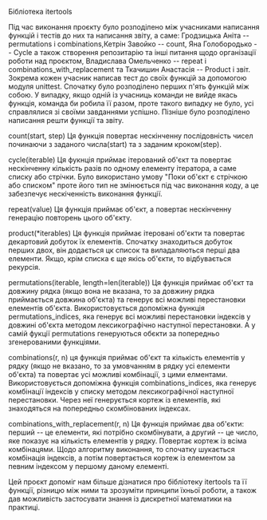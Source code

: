 Бібліотека itertools

Під час виконання проєкту було розподілено між учасниками написання функцій і тестів до них та написання звіту, а саме: Гродзицька Аніта -- permutations і combinations,Кетрін Завойко -- count, Яна Голобородько -- Сycle а також створення репозитарію та інші питання щодо організації роботи над проєктом, Владислава Омельченко -- repeat і combinations_with_replacement та Ткачишин Анастасія -- Product і звіт. Зокрема кожен учасник написав тест до своїх функцій за допомогою модуля unittest. Спочатку було розподілено перших п'ять функцій між собою. У випадку, якщо одній із учасниць команди не вийде якась функція, команда би робила її разом, проте такого випадку не було, усі справлялися зі своїми завданнями успішно. Пізніше було розподілено написання решти функції та звіту.

count(start, step) Ця функція повертає нескінченну послідовність чисел починаючи з заданого числа(start) та з заданим кроком(step).

cycle(iterable) Ця фукнція приймає ітерований об'єкт та повертає нескінченну кількість разів по одному елементу ітератора, а саме списку або стрічки. Було використано умову "Поки об'єкт є стрічкою або списком" проте його тип не змінюється під час виконання коду, а це забезпечує нескіченність виконання функції.

repeat(value) Ця функція приймає об'єкт, а повертає нескінченну генерацію повторень цього об'єкту.

product(*iterables) Ця функція приймає ітеровані об'єкти та повертає декартовий добуток їх елементів. Спочатку знаходиться добуток перших двох, він додається цк список та виладаляються перші два елементи. Якщо, крім списка є ще якісь об'єкти, то відбувається рекурсія.

permutations(iterable, length=len(iterable)) Ця функція приймає об'єкт та довжину рядка (якщо вона не вказана, то за довжину рядка приймається довжина об'єкта) та генерує всі можливі перестановки елементів об'єкта. Використовується допоміжна функція permutations_indices, яка генерує всі можливі перестановки індексів у довжині об'єкта методом лексикографічно наступної перестановки. А у самій фукції permutations генеруються обєкти за попередньо згенерованими функціями.

combinations(r, n) ця функція приймає об'єкт та кількість елементів у рядку (якщо не вказано, то за умовчанням в рядку усі елементи об'єкта) та повертає усі можливі комбінації, з цими елментами. Використовується допоміжна функція combinations_indices, яка генерує комбінації індексів у списку методом лексикографічної наступної перестановки. Через неї генерується кортеж із елементів, які знаходяться на попередньо скомбінованих індексах.

combinations_with_replacement(r, n) Ця функція приймає два об'єкти: перший -- це елементи, які потрібно скомбінувати, а другий -- це число, яке показує на кількість елементів у рядку. Повертає кортеж із всіма комбінацями. Щодо алгоритму виконання, то спочатку шукається комбінація індексів, а потім повертається кортеж із елементом за певним індексом у першому даному елементі.

Цей проєкт допоміг нам більше дізнатися про бібліотеку itertools та її функції, різницю між ними та зрозуміти принципи їхньої роботи, а також дав можливість застосувати знання із дискретної математики на практиці.
